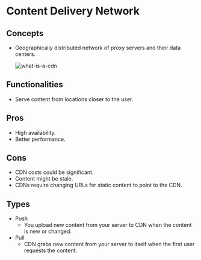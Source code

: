 # Content Delivery Network

## Concepts
- Geographically distributed network of proxy servers and their data centers.

  ![what-is-a-cdn](https://user-images.githubusercontent.com/8989447/149716692-5b91acd3-09a0-4773-a818-0c22429038da.png)

## Functionalities
- Serve content from locations closer to the user.

## Pros
- High availability.
- Better performance.

## Cons
- CDN costs could be significant.
- Content might be stale.
- CDNs require changing URLs for static content to point to the CDN.

## Types
- Push
   - You upload new content from your server to CDN when the content is new or changed.
- Pull
   - CDN grabs new content from your server to itself when the first user requests the content.
